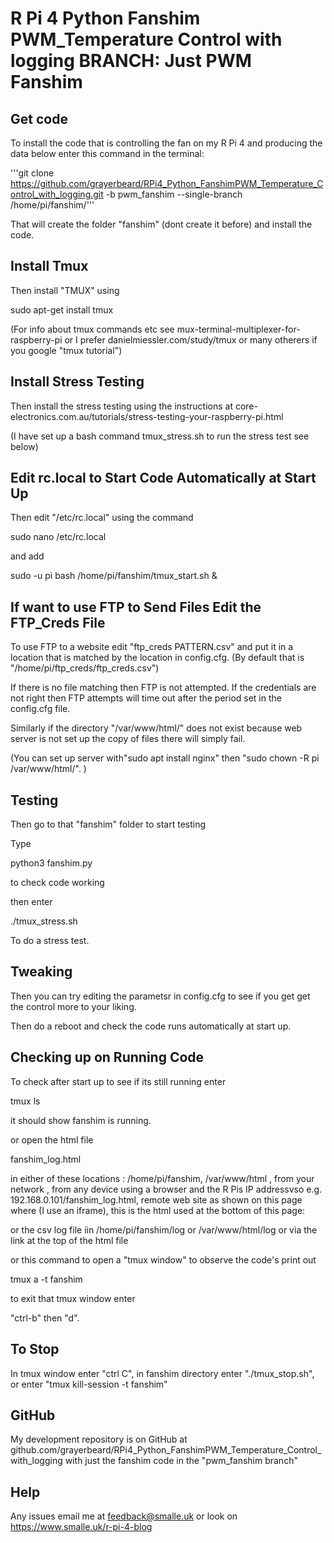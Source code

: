 # R Pi 4 Python Fanshim PWM_Temperature Control with logging  BRANCH: Just PWM Fanshim

## Get code

To install the code that is controlling the fan on my R Pi 4 and producing the data below enter this command in the terminal:

'''git clone https://github.com/grayerbeard/RPi4_Python_FanshimPWM_Temperature_Control_with_logging.git -b pwm_fanshim --single-branch /home/pi/fanshim/'''

That will create the folder "fanshim" (dont create it before) and install the code.

## Install Tmux

Then install "TMUX" using

sudo apt-get install tmux

(For info about tmux commands etc see mux-terminal-multiplexer-for-raspberry-pi or I prefer danielmiessler.com/study/tmux or many otherers if you google "tmux tutorial")

## Install Stress Testing

Then install the stress testing using the instructions at core-electronics.com.au/tutorials/stress-testing-your-raspberry-pi.html

(I have set up a bash command tmux_stress.sh to run the stress test see below)

## Edit rc.local to Start Code Automatically at Start Up

Then edit "/etc/rc.local" using the command

sudo nano /etc/rc.local

and add

sudo -u pi bash /home/pi/fanshim/tmux_start.sh &

## If want to use FTP to Send Files Edit the FTP_Creds File

To use FTP to a website edit "ftp_creds PATTERN.csv" and put it in a location that is matched by the location in config.cfg. (By default that is "/home/pi/ftp_creds/ftp_creds.csv")

If there is no file matching then FTP is not attempted. If the credentials are not right then FTP attempts will time out after the period set in the config.cfg file.

Similarly if the directory "/var/www/html/" does not exist because web server is not set up the copy of files there will simply fail.

(You can set up server with"sudo apt install nginx" then "sudo chown -R pi /var/www/html/". )

## Testing

Then go to that "fanshim" folder to start testing

Type

python3 fanshim.py

to check code working

then enter

./tmux_stress.sh

To do a stress test.

## Tweaking

Then you can try editing the parametsr in config.cfg to see if you get get the control more to your liking.

Then do a reboot and check the code runs automatically at start up.

## Checking up on Running Code

To check after start up to see if its still running enter

tmux ls

it should show fanshim is running.

or open the html file

fanshim_log.html

in either of these locations : 
/home/pi/fanshim,
/var/www/html ,
from  your network , from any device using a browser and the R Pis IP addressvso e.g. 192.168.0.101/fanshim_log.html,
remote web site as shown on this page where (I use an iframe), this is the html used at the bottom of this page:

or the csv log file iin /home/pi/fanshim/log or  /var/www/html/log or via the link at the top of the html file

or this command to open a "tmux window" to observe the code's print out

tmux a -t fanshim

to exit that tmux window enter

"ctrl-b" then "d".

## To Stop

In tmux window enter "ctrl C", in fanshim directory enter "./tmux_stop.sh", or enter "tmux kill-session -t fanshim"

## GitHub

My development repository is on GitHub at github.com/grayerbeard/RPi4_Python_FanshimPWM_Temperature_Control_with_logging with just the fanshim code in the "pwm_fanshim branch"

## Help

Any issues email me at feedback@smalle.uk or look on https://www.smalle.uk/r-pi-4-blog
